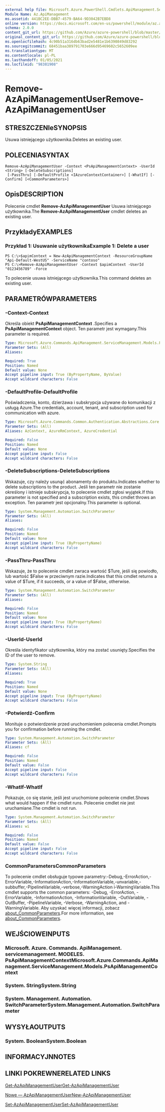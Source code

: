 ```yaml
---
external help file: Microsoft.Azure.PowerShell.Cmdlets.ApiManagement.ServiceManagement.dll-Help.xml
Module Name: Az.ApiManagement
ms.assetid: 441BC2EE-DBB7-4579-BA64-9D3042B7EBD8
online version: https://docs.microsoft.com/en-us/powershell/module/az.apimanagement/remove-azapimanagementuser
schema: 2.0.0
content_git_url: https://github.com/Azure/azure-powershell/blob/master/src/ApiManagement/ApiManagement/help/Remove-AzApiManagementUser.md
original_content_git_url: https://github.com/Azure/azure-powershell/blob/master/src/ApiManagement/ApiManagement/help/Remove-AzApiManagementUser.md
ms.openlocfilehash: 4c90b51a316db63bad2e5481e1b6390849d83292
ms.sourcegitcommit: 68451baa389791703e666d95469602c5652609ee
ms.translationtype: MT
ms.contentlocale: pl-PL
ms.lasthandoff: 01/05/2021
ms.locfileid: "98381908"
---
```

# <span data-ttu-id="77397-101">Remove-AzApiManagementUser</span><span class="sxs-lookup"><span data-stu-id="77397-101">Remove-AzApiManagementUser</span></span>

## <span data-ttu-id="77397-102">STRESZCZENIe</span><span class="sxs-lookup"><span data-stu-id="77397-102">SYNOPSIS</span></span>
<span data-ttu-id="77397-103">Usuwa istniejącego użytkownika.</span><span class="sxs-lookup"><span data-stu-id="77397-103">Deletes an existing user.</span></span>

## <span data-ttu-id="77397-104">POLECENIA</span><span class="sxs-lookup"><span data-stu-id="77397-104">SYNTAX</span></span>

```
Remove-AzApiManagementUser -Context <PsApiManagementContext> -UserId <String> [-DeleteSubscriptions]
 [-PassThru] [-DefaultProfile <IAzureContextContainer>] [-WhatIf] [-Confirm] [<CommonParameters>]
```

## <span data-ttu-id="77397-105">Opis</span><span class="sxs-lookup"><span data-stu-id="77397-105">DESCRIPTION</span></span>
<span data-ttu-id="77397-106">Polecenie cmdlet **Remove-AzApiManagementUser** Usuwa istniejącego użytkownika.</span><span class="sxs-lookup"><span data-stu-id="77397-106">The **Remove-AzApiManagementUser** cmdlet deletes an existing user.</span></span>

## <span data-ttu-id="77397-107">Przykłady</span><span class="sxs-lookup"><span data-stu-id="77397-107">EXAMPLES</span></span>

### <span data-ttu-id="77397-108">Przykład 1: Usuwanie użytkownika</span><span class="sxs-lookup"><span data-stu-id="77397-108">Example 1: Delete a user</span></span>
```
PS C:\>$apimContext = New-AzApiManagementContext -ResourceGroupName "Api-Default-WestUS" -ServiceName "contoso"
PS C:\>Remove-AzApiManagementUser -Context $apimContext -UserId "0123456789" -Force
```

<span data-ttu-id="77397-109">To polecenie usuwa istniejącego użytkownika.</span><span class="sxs-lookup"><span data-stu-id="77397-109">This command deletes an existing user.</span></span>

## <span data-ttu-id="77397-110">PARAMETRÓW</span><span class="sxs-lookup"><span data-stu-id="77397-110">PARAMETERS</span></span>

### <span data-ttu-id="77397-111">-Context</span><span class="sxs-lookup"><span data-stu-id="77397-111">-Context</span></span>
<span data-ttu-id="77397-112">Określa obiekt **PsApiManagementContext** .</span><span class="sxs-lookup"><span data-stu-id="77397-112">Specifies a **PsApiManagementContext** object.</span></span>
<span data-ttu-id="77397-113">Ten parametr jest wymagany.</span><span class="sxs-lookup"><span data-stu-id="77397-113">This parameter is required.</span></span>

```yaml
Type: Microsoft.Azure.Commands.ApiManagement.ServiceManagement.Models.PsApiManagementContext
Parameter Sets: (All)
Aliases:

Required: True
Position: Named
Default value: None
Accept pipeline input: True (ByPropertyName, ByValue)
Accept wildcard characters: False
```

### <span data-ttu-id="77397-114">-DefaultProfile</span><span class="sxs-lookup"><span data-stu-id="77397-114">-DefaultProfile</span></span>
<span data-ttu-id="77397-115">Poświadczenia, konto, dzierżawa i subskrypcja używane do komunikacji z usługą Azure.</span><span class="sxs-lookup"><span data-stu-id="77397-115">The credentials, account, tenant, and subscription used for communication with azure.</span></span>

```yaml
Type: Microsoft.Azure.Commands.Common.Authentication.Abstractions.Core.IAzureContextContainer
Parameter Sets: (All)
Aliases: AzContext, AzureRmContext, AzureCredential

Required: False
Position: Named
Default value: None
Accept pipeline input: False
Accept wildcard characters: False
```

### <span data-ttu-id="77397-116">-DeleteSubscriptions</span><span class="sxs-lookup"><span data-stu-id="77397-116">-DeleteSubscriptions</span></span>
<span data-ttu-id="77397-117">Wskazuje, czy należy usunąć abonamenty do produktu.</span><span class="sxs-lookup"><span data-stu-id="77397-117">Indicates whether to delete subscriptions to the product.</span></span>
<span data-ttu-id="77397-118">Jeśli ten parametr nie zostanie określony i istnieje subskrypcja, to polecenie cmdlet zgłosi wyjątek.</span><span class="sxs-lookup"><span data-stu-id="77397-118">If this parameter is not specified and a subscription exists, this cmdlet throws an exception.</span></span>
<span data-ttu-id="77397-119">Ten parametr jest opcjonalny.</span><span class="sxs-lookup"><span data-stu-id="77397-119">This parameter is optional.</span></span>

```yaml
Type: System.Management.Automation.SwitchParameter
Parameter Sets: (All)
Aliases:

Required: False
Position: Named
Default value: None
Accept pipeline input: True (ByPropertyName)
Accept wildcard characters: False
```

### <span data-ttu-id="77397-120">-PassThru</span><span class="sxs-lookup"><span data-stu-id="77397-120">-PassThru</span></span>
<span data-ttu-id="77397-121">Wskazuje, że to polecenie cmdlet zwraca wartość $Ture, jeśli się powiodło, lub wartość $False w przeciwnym razie.</span><span class="sxs-lookup"><span data-stu-id="77397-121">Indicates that this cmdlet returns a value of $Ture, if it succeeds, or a value of $False, otherwise.</span></span>

```yaml
Type: System.Management.Automation.SwitchParameter
Parameter Sets: (All)
Aliases:

Required: False
Position: Named
Default value: None
Accept pipeline input: True (ByPropertyName)
Accept wildcard characters: False
```

### <span data-ttu-id="77397-122">-UserId</span><span class="sxs-lookup"><span data-stu-id="77397-122">-UserId</span></span>
<span data-ttu-id="77397-123">Określa identyfikator użytkownika, który ma zostać usunięty.</span><span class="sxs-lookup"><span data-stu-id="77397-123">Specifies the ID of the user to remove.</span></span>

```yaml
Type: System.String
Parameter Sets: (All)
Aliases:

Required: True
Position: Named
Default value: None
Accept pipeline input: True (ByPropertyName)
Accept wildcard characters: False
```

### <span data-ttu-id="77397-124">-Potwierdź</span><span class="sxs-lookup"><span data-stu-id="77397-124">-Confirm</span></span>
<span data-ttu-id="77397-125">Monituje o potwierdzenie przed uruchomieniem polecenia cmdlet.</span><span class="sxs-lookup"><span data-stu-id="77397-125">Prompts you for confirmation before running the cmdlet.</span></span>

```yaml
Type: System.Management.Automation.SwitchParameter
Parameter Sets: (All)
Aliases: cf

Required: False
Position: Named
Default value: False
Accept pipeline input: False
Accept wildcard characters: False
```

### <span data-ttu-id="77397-126">-WhatIf</span><span class="sxs-lookup"><span data-stu-id="77397-126">-WhatIf</span></span>
<span data-ttu-id="77397-127">Pokazuje, co się stanie, jeśli jest uruchomione polecenie cmdlet.</span><span class="sxs-lookup"><span data-stu-id="77397-127">Shows what would happen if the cmdlet runs.</span></span>
<span data-ttu-id="77397-128">Polecenie cmdlet nie jest uruchamiane.</span><span class="sxs-lookup"><span data-stu-id="77397-128">The cmdlet is not run.</span></span>

```yaml
Type: System.Management.Automation.SwitchParameter
Parameter Sets: (All)
Aliases: wi

Required: False
Position: Named
Default value: False
Accept pipeline input: False
Accept wildcard characters: False
```

### <span data-ttu-id="77397-129">CommonParameters</span><span class="sxs-lookup"><span data-stu-id="77397-129">CommonParameters</span></span>
<span data-ttu-id="77397-130">To polecenie cmdlet obsługuje typowe parametry:-Debug,-ErrorAction,-ErrorVariable,-InformationAction,-InformationVariable,-unvariable,-subbuffer,-PipelineVariable,-verbose,-WarningAction i-WarningVariable.</span><span class="sxs-lookup"><span data-stu-id="77397-130">This cmdlet supports the common parameters: -Debug, -ErrorAction, -ErrorVariable, -InformationAction, -InformationVariable, -OutVariable, -OutBuffer, -PipelineVariable, -Verbose, -WarningAction, and -WarningVariable.</span></span> <span data-ttu-id="77397-131">Aby uzyskać więcej informacji, zobacz [about_CommonParameters](http://go.microsoft.com/fwlink/?LinkID=113216).</span><span class="sxs-lookup"><span data-stu-id="77397-131">For more information, see [about_CommonParameters](http://go.microsoft.com/fwlink/?LinkID=113216).</span></span>

## <span data-ttu-id="77397-132">WEJŚCIOWE</span><span class="sxs-lookup"><span data-stu-id="77397-132">INPUTS</span></span>

### <span data-ttu-id="77397-133">Microsoft. Azure. Commands. ApiManagement. servicemanagement. MODELES. PsApiManagementContext</span><span class="sxs-lookup"><span data-stu-id="77397-133">Microsoft.Azure.Commands.ApiManagement.ServiceManagement.Models.PsApiManagementContext</span></span>

### <span data-ttu-id="77397-134">System. String</span><span class="sxs-lookup"><span data-stu-id="77397-134">System.String</span></span>

### <span data-ttu-id="77397-135">System. Management. Automation. SwitchParameter</span><span class="sxs-lookup"><span data-stu-id="77397-135">System.Management.Automation.SwitchParameter</span></span>

## <span data-ttu-id="77397-136">WYSYŁA</span><span class="sxs-lookup"><span data-stu-id="77397-136">OUTPUTS</span></span>

### <span data-ttu-id="77397-137">System. Boolean</span><span class="sxs-lookup"><span data-stu-id="77397-137">System.Boolean</span></span>

## <span data-ttu-id="77397-138">INFORMACYJN</span><span class="sxs-lookup"><span data-stu-id="77397-138">NOTES</span></span>

## <span data-ttu-id="77397-139">LINKI POKREWNE</span><span class="sxs-lookup"><span data-stu-id="77397-139">RELATED LINKS</span></span>

[<span data-ttu-id="77397-140">Get-AzApiManagementUser</span><span class="sxs-lookup"><span data-stu-id="77397-140">Get-AzApiManagementUser</span></span>](./Get-AzApiManagementUser.md)

[<span data-ttu-id="77397-141">Nowe — AzApiManagementUser</span><span class="sxs-lookup"><span data-stu-id="77397-141">New-AzApiManagementUser</span></span>](./New-AzApiManagementUser.md)

[<span data-ttu-id="77397-142">Set-AzApiManagementUser</span><span class="sxs-lookup"><span data-stu-id="77397-142">Set-AzApiManagementUser</span></span>](./Set-AzApiManagementUser.md)


